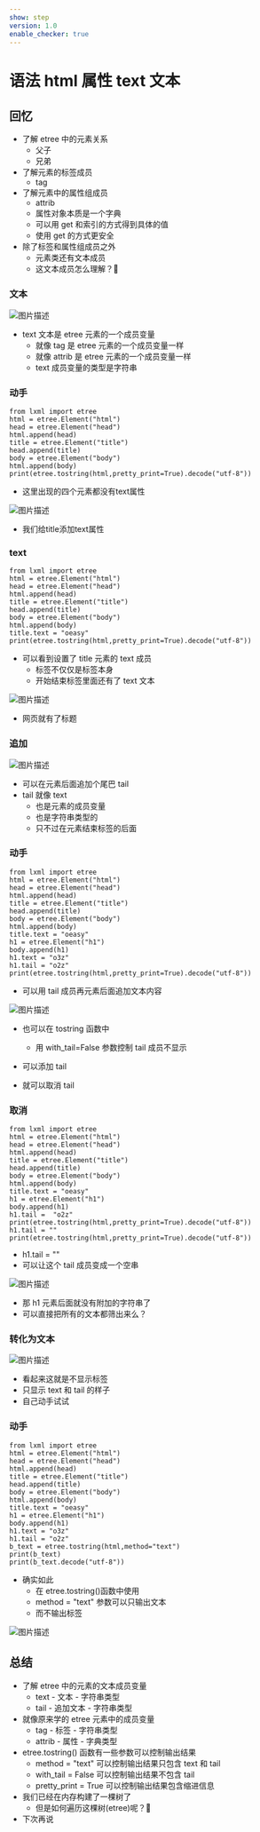 ```yaml
---
show: step
version: 1.0
enable_checker: true
---
```


# 语法 html 属性 text 文本

## 回忆

- 了解 etree 中的元素关系
  - 父子
  - 兄弟
- 了解元素的标签成员
  - tag
- 了解元素中的属性组成员
  - attrib
  - 属性对象本质是一个字典
  - 可以用 get 和索引的方式得到具体的值
  - 使用 get 的方式更安全
- 除了标签和属性组成员之外
  - 元素类还有文本成员
  - 这文本成员怎么理解？🤔

### 文本

![图片描述](https://doc.shiyanlou.com/courses/uid1190679-20210901-1630462348659)

- text 文本是 etree 元素的一个成员变量
  - 就像 tag 是 etree 元素的一个成员变量一样
  - 就像 attrib 是 etree 元素的一个成员变量一样
  - text 成员变量的类型是字符串

### 动手

```
from lxml import etree
html = etree.Element("html")
head = etree.Element("head")
html.append(head)
title = etree.Element("title")
head.append(title)
body = etree.Element("body")
html.append(body)
print(etree.tostring(html,pretty_print=True).decode("utf-8"))
```

- 这里出现的四个元素都没有text属性

![图片描述](https://doc.shiyanlou.com/courses/uid1190679-20220912-1662977673434/wm)

- 我们给title添加text属性

### text


```
from lxml import etree
html = etree.Element("html")
head = etree.Element("head")
html.append(head)
title = etree.Element("title")
head.append(title)
body = etree.Element("body")
html.append(body)
title.text = "oeasy"
print(etree.tostring(html,pretty_print=True).decode("utf-8"))
```

- 可以看到设置了 title 元素的 text 成员
  - 标签不仅仅是标签本身
  - 开始结束标签里面还有了 text 文本

![图片描述](https://doc.shiyanlou.com/courses/uid1190679-20220912-1662977765655/wm)

- 网页就有了标题

### 追加

![图片描述](https://doc.shiyanlou.com/courses/uid1190679-20210901-1630462571298)

- 可以在元素后面追加个尾巴 tail
- tail 就像 text
  - 也是元素的成员变量
  - 也是字符串类型的
  - 只不过在元素结束标签的后面

### 动手

```
from lxml import etree
html = etree.Element("html")
head = etree.Element("head")
html.append(head)
title = etree.Element("title")
head.append(title)
body = etree.Element("body")
html.append(body)
title.text = "oeasy"
h1 = etree.Element("h1")
body.append(h1)
h1.text = "o3z"
h1.tail = "o2z"
print(etree.tostring(html,pretty_print=True).decode("utf-8"))
```

- 可以用 tail 成员再元素后面追加文本内容

![图片描述](https://doc.shiyanlou.com/courses/uid1190679-20220912-1662977965583/wm)

- 也可以在 tostring 函数中
  - 用 with_tail=False 参数控制 tail 成员不显示

- 可以添加 tail
- 就可以取消 tail

### 取消

```
from lxml import etree
html = etree.Element("html")
head = etree.Element("head")
html.append(head)
title = etree.Element("title")
head.append(title)
body = etree.Element("body")
html.append(body)
title.text = "oeasy"
h1 = etree.Element("h1")
body.append(h1)
h1.tail =  "o2z"
print(etree.tostring(html,pretty_print=True).decode("utf-8"))
h1.tail = ""
print(etree.tostring(html,pretty_print=True).decode("utf-8"))
```

- h1.tail = ""
- 可以让这个 tail 成员变成一个空串

![图片描述](https://doc.shiyanlou.com/courses/uid1190679-20220912-1662978254853/wm)

- 那 h1 元素后面就没有附加的字符串了
- 可以直接把所有的文本都筛出来么？


### 转化为文本

![图片描述](https://doc.shiyanlou.com/courses/uid1190679-20210901-1630462753784)

- 看起来这就是不显示标签
- 只显示 text 和 tail 的样子
- 自己动手试试

### 动手

```
from lxml import etree
html = etree.Element("html")
head = etree.Element("head")
html.append(head)
title = etree.Element("title")
head.append(title)
body = etree.Element("body")
html.append(body)
title.text = "oeasy"
h1 = etree.Element("h1")
body.append(h1)
h1.text = "o3z"
h1.tail = "o2z"
b_text = etree.tostring(html,method="text")
print(b_text)
print(b_text.decode("utf-8"))
```

- 确实如此
  - 在 etree.tostring()函数中使用
  - method = "text" 参数可以只输出文本
  - 而不输出标签

![图片描述](https://doc.shiyanlou.com/courses/uid1190679-20220912-1662978146602/wm)


## 总结

- 了解 etree 中的元素的文本成员变量
  - text - 文本 - 字符串类型
  - tail - 追加文本 - 字符串类型
- 就像原来学的 etree 元素中的成员变量
  - tag - 标签 - 字符串类型
  - attrib - 属性 - 字典类型
- etree.tostring() 函数有一些参数可以控制输出结果
  - method = "text" 可以控制输出结果只包含 text 和 tail
  - with_tail = False 可以控制输出结果不包含 tail
  - pretty_print = True 可以控制输出结果包含缩进信息
- 我们已经在内存构建了一棵树了
	- 但是如何遍历这棵树(etree)呢？🤔
- 下次再说
